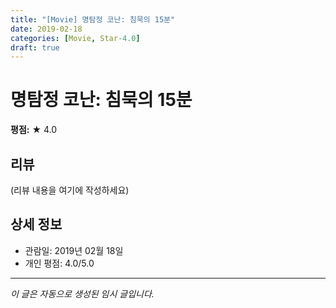 ```yaml
---
title: "[Movie] 명탐정 코난: 침묵의 15분"
date: 2019-02-18
categories: [Movie, Star-4.0]
draft: true
---
```


# 명탐정 코난: 침묵의 15분

**평점:** ★ 4.0

## 리뷰

(리뷰 내용을 여기에 작성하세요)

## 상세 정보

- 관람일: 2019년 02월 18일
- 개인 평점: 4.0/5.0

---

*이 글은 자동으로 생성된 임시 글입니다.*
